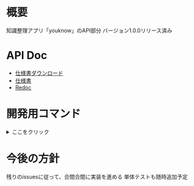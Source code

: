 # 概要
知識整理アプリ「youknow」のAPI部分
バージョン1.0.0リリース済み

# API Doc
- [仕様書ダウンロード](https://you-know-j3fh.onrender.com/api/schema)
- [仕様書](https://you-know-j3fh.onrender.com/api/docs/)
- [Redoc](https://you-know-j3fh.onrender.com/api/redoc/)

# 開発用コマンド
<details>
<summary>ここをクリック</summary>

## サーバ起動(Windows)
```Bash
cd ~/Desktop/work/youknow
source env1/Scripts/activate
python manage.py runserver --traceback
```

## Django
### ルーティング確認
```Bash
python manage.py show_urls
```

### マイグレーション
```Bash
# マイグレーション確認
python manage.py showmigrations

# マイグレーションファイル作成
python manage.py makemigrations

# マイグレーション実行
python manage.py migrate you_know
```

### マイグレーションやり直し手順
```Bash
.open ../../youknow/db.sqlite3
drop table <テーブル名>;
select * from django_migrations;
delete from django_migrations where id=<id>;
select * from django_migrations;
.tables

# マイグレーション実行前に戻ったか見る
python manage.py showmigrations you_know

# 不要なマイグレーションファイル削除
rm you_know/migrations/~~.py

# マイグレーションやり直し
python manage.py makemigrations
python manage.py migrate you_know
```

## sqlite3
```Bash
.open ../../youknow/db.sqlite3

.mode column
.header on

.tables
```

</details>

# 今後の方針
残りのissuesに従って、合間合間に実装を進める
単体テストも随時追加予定
